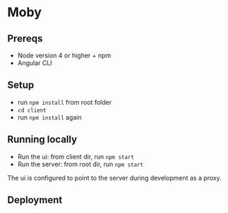 # Moby

## Prereqs
- Node version 4 or higher + npm
- Angular CLI

## Setup
- run `npm install` from root folder
- `cd client`
- run `npm install` again

## Running locally
- Run the ui: from client dir, run `npm start`
- Run the server: from root dir, run `npm start`

The ui is configured to point to the server during development as a proxy.

## Deployment
